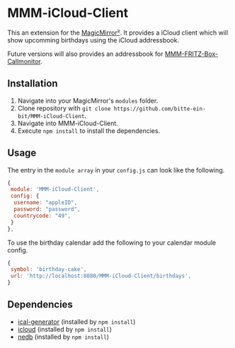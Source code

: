 # MMM-iCloud-Client

This an extension for the [MagicMirror²](https://github.com/MichMich/MagicMirror). It provides a iCloud client which will show upcomming birthdays using the iCloud addressbook.

Future versions will also provides an addressbook for [MMM-FRITZ-Box-Callmonitor](https://github.com/paviro/MMM-FRITZ-Box-Callmonitor).

## Installation

1. Navigate into your MagicMirror's `modules` folder.
2. Clone repository with `git clone https://github.com/bitte-ein-bit/MMM-iCloud-Client`.
3. Navigate into MMM-iCloud-Client.
4. Execute `npm install` to install the dependencies.

## Usage

The entry in the `module array` in your `config.js` can look like the following.

```js
{
 module: 'MMM-iCloud-Client',
 config: {
  username: "appleID",
  password: "password",
  countrycode: "49",
 }
},
```

To use the birthday calendar add the following to your calendar module config.

```js
{
 symbol: 'birthday-cake',
 url: 'http://localhost:8080/MMM-iCloud-Client/birthdays',
}
```

## Dependencies

- [ical-generator](https://www.npmjs.com/package/ical-generator) (installed by `npm install`)
- [icloud](https://www.npmjs.com/package/icloud) (installed by `npm install`)
- [nedb](https://www.npmjs.com/package/nedb) (installed by `npm install`)
